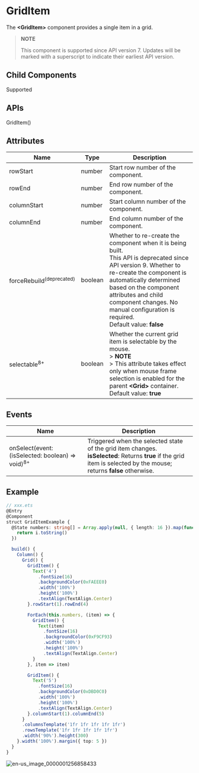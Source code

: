 # GridItem

The **\<GridItem>** component provides a single item in a grid.

>  **NOTE**
>
>  This component is supported since API version 7. Updates will be marked with a superscript to indicate their earliest API version.


## Child Components

Supported


## APIs

GridItem()


## Attributes

| Name| Type| Description|
| -------- | -------- | -------- |
| rowStart | number | Start row number of the component.|
| rowEnd | number | End row number of the component.|
| columnStart | number | Start column number of the component.|
| columnEnd | number | End column number of the component.|
| forceRebuild<sup>(deprecated)</sup> | boolean | Whether to re-create the component when it is being built.<br>This API is deprecated since API version 9. Whether to re-create the component is automatically determined based on the component attributes and child component changes. No manual configuration is required.<br>Default value: **false**|
| selectable<sup>8+</sup> | boolean | Whether the current grid item is selectable by the mouse.<br>> **NOTE**<br>> This attribute takes effect only when mouse frame selection is enabled for the parent **\<Grid>** container.<br>Default value: **true**|


## Events

| Name| Description|
| -------- | -------- |
| onSelect(event: (isSelected: boolean) =&gt; void)<sup>8+</sup> | Triggered when the selected state of the grid item changes.<br>**isSelected**: Returns **true** if the grid item is selected by the mouse; returns **false** otherwise.|


## Example

```ts
// xxx.ets
@Entry
@Component
struct GridItemExample {
  @State numbers: string[] = Array.apply(null, { length: 16 }).map(function (item, i) {
    return i.toString()
  })

  build() {
    Column() {
      Grid() {
        GridItem() {
          Text('4')
            .fontSize(16)
            .backgroundColor(0xFAEEE0)
            .width('100%')
            .height('100%')
            .textAlign(TextAlign.Center)
        }.rowStart(1).rowEnd(4)

        ForEach(this.numbers, (item) => {
          GridItem() {
            Text(item)
              .fontSize(16)
              .backgroundColor(0xF9CF93)
              .width('100%')
              .height('100%')
              .textAlign(TextAlign.Center)
          }
        }, item => item)

        GridItem() {
          Text('5')
            .fontSize(16)
            .backgroundColor(0xDBD0C0)
            .width('100%')
            .height('100%')
            .textAlign(TextAlign.Center)
        }.columnStart(1).columnEnd(5)
      }
      .columnsTemplate('1fr 1fr 1fr 1fr 1fr')
      .rowsTemplate('1fr 1fr 1fr 1fr 1fr')
      .width('90%').height(300)
    }.width('100%').margin({ top: 5 })
  }
}
```

![en-us_image_0000001256858433](figures/en-us_image_0000001256858433.gif)
